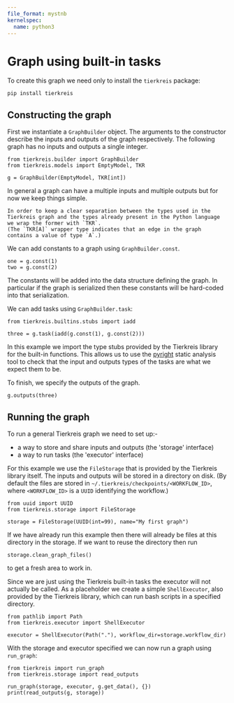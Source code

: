 ```yaml
---
file_format: mystnb
kernelspec:
  name: python3
---
```


# Graph using built-in tasks

To create this graph we need only to install the `tierkreis` package:

```
pip install tierkreis
```

## Constructing the graph

First we instantiate a `GraphBuilder` object.
The arguments to the constructor describe the inputs and outputs of the graph respectively.
The following graph has no inputs and outputs a single integer.

```{code-cell} ipython3
from tierkreis.builder import GraphBuilder
from tierkreis.models import EmptyModel, TKR

g = GraphBuilder(EmptyModel, TKR[int])
```

In general a graph can have a multiple inputs and multiple outputs
but for now we keep things simple.

```{note}
In order to keep a clear separation between the types used in the Tierkreis graph and the types already present in the Python language we wrap the former with `TKR`.
(The `TKR[A]` wrapper type indicates that an edge in the graph contains a value of type `A`.)
```

We can add constants to a graph using `GraphBuilder.const`.

```{code-cell} ipython3
one = g.const(1)
two = g.const(2)
```

The constants will be added into the data structure defining the graph.
In particular if the graph is serialized then these constants will be hard-coded into that serialization.

We can add tasks using `GraphBuilder.task`:

```{code-cell} ipython3
from tierkreis.builtins.stubs import iadd

three = g.task(iadd(g.const(1), g.const(2)))
```

In this example we import the type stubs provided by the Tierkreis library for the built-in functions.
This allows us to use the [pyright](https://github.com/microsoft/pyright) static analysis tool to check that the input and outputs types of the tasks are what we expect them to be.

To finish, we specify the outputs of the graph.

```{code-cell} ipython3
g.outputs(three)
```

## Running the graph

To run a general Tierkreis graph we need to set up:-

- a way to store and share inputs and outputs (the 'storage' interface)
- a way to run tasks (the 'executor' interface)

For this example we use the `FileStorage` that is provided by the Tierkreis library itself.
The inputs and outputs will be stored in a directory on disk.
(By default the files are stored in `~/.tierkreis/checkpoints/<WORKFLOW_ID>`, where `<WORKFLOW_ID>` is a `UUID` identifying the workflow.)

```{code-cell} ipython3
from uuid import UUID
from tierkreis.storage import FileStorage

storage = FileStorage(UUID(int=99), name="My first graph")
```

If we have already run this example then there will already be files at this directory in the storage.
If we want to reuse the directory then run

```{code-cell} ipython3
storage.clean_graph_files()
```

to get a fresh area to work in.

Since we are just using the Tierkreis built-in tasks the executor will not actually be called.
As a placeholder we create a simple `ShellExecutor`, also provided by the Tierkreis library, which can run bash scripts in a specified directory.

```{code-cell} ipython3
from pathlib import Path
from tierkreis.executor import ShellExecutor

executor = ShellExecutor(Path("."), workflow_dir=storage.workflow_dir)
```

With the storage and executor specified we can now run a graph using `run_graph`:

```{code-cell} ipython3
from tierkreis import run_graph
from tierkreis.storage import read_outputs

run_graph(storage, executor, g.get_data(), {})
print(read_outputs(g, storage))
```
